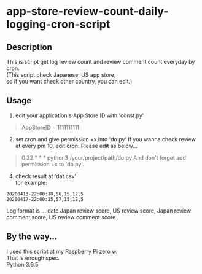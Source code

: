 # app-store-review-count-daily-logging-cron-script

## Description
This is script get log review count and review comment count everyday by cron.  
(This script check Japanese, US app store,  
so if you want check other country, you can edit.)  

## Usage
1. edit your application's App Store ID with 'const.py'
> AppStoreID = 1111111111

2. set cron and give permission +x into 'do.py'
If you wanna check review at every pm 10, edit cron.
Please edit as below...
> 0 22 * * * python3 /your/project/path/do.py
And don't forget add permission +x to 'do.py'.

4. check result at 'dat.csv'  
for example:

```20200412-22:00:20,56,14,12,5
20200413-22:00:18,56,15,12,5
20200417-22:00:25,57,15,12,5
```
Log format is ... date Japan review score, US review score, Japan review comment score, US review comment score

## By the way...
I used this script at my Raspberry Pi zero w.  
That is enough spec.  
Python 3.6.5
